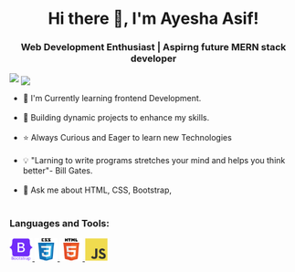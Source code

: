 
<h1 align="center">Hi there 👋, I'm Ayesha Asif!</h1>
<h3 align="center">Web Development Enthusiast | Aspirng future MERN stack developer</h3>
 <a href="https://standwithpalestine.vercel.app"><img src="https://standwithpalestine.vercel.app/banner.png"></a>
 <img  align="center" src="https://github.com/AyeshaAsifDev/AyeshaAsifDev/assets/165193330/5d836b28-9f95-4c53-a086-c33e6690eb7e)">


<ul>
<li>🌱 I'm Currently learning frontend Development.</li><br>

<li>🔭 Building dynamic projects to enhance my skills. </li><br>

<li>⭐ Always Curious and Eager to learn new Technologies</li><br>

<li>💡 "Larning to write programs stretches your mind and helps you think better"- Bill Gates.</li><br>

<li>💬 Ask me about HTML, CSS, Bootstrap, </li><br>
</ul>

<h3 align="left">Languages and Tools:</h3>
<p align="left"> <a href="https://getbootstrap.com" target="_blank" rel="noreferrer"> 
<img src="https://raw.githubusercontent.com/devicons/devicon/master/icons/bootstrap/bootstrap-plain-wordmark.svg" alt="bootstrap" width="40" height="40"/> </a> 
<a href="https://www.w3schools.com/css/" target="_blank" rel="noreferrer">
 <img src="https://raw.githubusercontent.com/devicons/devicon/master/icons/css3/css3-original-wordmark.svg" alt="css3" width="40" height="40"/> </a> 
<a href="https://www.w3.org/html/" target="_blank" rel="noreferrer">
 <img src="https://raw.githubusercontent.com/devicons/devicon/master/icons/html5/html5-original-wordmark.svg" alt="html5" width="40" height="40"/> </a> 
<a href="https://developer.mozilla.org/en-US/docs/Web/JavaScript" target="_blank" rel="noreferrer">
 <img src="https://raw.githubusercontent.com/devicons/devicon/master/icons/javascript/javascript-original.svg" alt="javascript" width="40" height="40"/> </a> </p>

